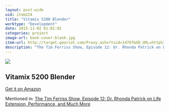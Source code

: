 ```yaml
---
layout: post-wide
uid: item224
title: "Vitamix 5200 Blender"
worktype: "Development"
date: 2015-11-02 01:01:01
categories: project
image-url: book-cover-blank.jpg
item-url: http://target.georiot.com/Proxy.ashx?tsid=14707&GR_URL=http%3A%2F%2Fwww.amazon.com%2FVitamix-5200-Series-Blender-Black%2Fdp%2FB008H4SLV6%2F
description: "The Tim Ferriss Show, Episode 12: Dr. Rhonda Patrick on Life Extension, Performance, and Much More"
---
```

<a href="http://target.georiot.com/Proxy.ashx?tsid=14707&GR_URL=http%3A%2F%2Fwww.amazon.com%2FVitamix-5200-Series-Blender-Black%2Fdp%2FB008H4SLV6%2F" target="blank"><img src="../../../../img/thumbs/book-cover-blank.jpg" class="prod-img"></a>
<h2>Vitamix 5200 Blender</h2>
<p><a href="http://target.georiot.com/Proxy.ashx?tsid=14707&GR_URL=http%3A%2F%2Fwww.amazon.com%2FVitamix-5200-Series-Blender-Black%2Fdp%2FB008H4SLV6%2F" target="blank">Get it on Amazon</a><p>
<p>Mentioned in: <a href="http://fourhourworkweek.com/2014/06/10/the-tim-ferriss-show-rhonda-patrick-life-extension/comment-page-2/" target="blank">The Tim Ferriss Show, Episode 12: Dr. Rhonda Patrick on Life Extension, Performance, and Much More</a></p>
